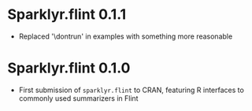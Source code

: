 # Sparklyr.flint 0.1.1
- Replaced '\dontrun' in examples with something more reasonable

# Sparklyr.flint 0.1.0

- First submission of `sparklyr.flint` to CRAN, featuring R interfaces to commonly
  used summarizers in Flint
